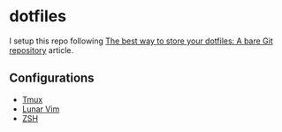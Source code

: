 # dotfiles

I setup this repo following [The best way to store your dotfiles: A bare Git repository](https://www.atlassian.com/git/tutorials/dotfiles) article.

## Configurations

- [Tmux](.tmux.conf)
- [Lunar Vim](./.config/lvim)
- [ZSH](.zshrc) 
